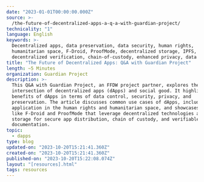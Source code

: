 ```yaml
---
date: "2023-01-01T00:00:00.000Z"
source: >-
  /the-future-of-decentralized-apps-a-q-a-with-guardian-project/
technicality: "1"
language: English
keywords: >-
  Decentralized apps, data preservation, data security, human rights,
  humanitarian space, F-Droid, ProofMode, decentralized storage, IPFS,
  decentralized verification, chain-of-custody, enhanced privacy, data control
title: "The Future of Decentralized Apps: Q&A with Guardian Project"
length: ~5 Minutes
organization: Guardian Project
description: >-
  This Q&A with Guardian Project, an FFDW project partner, explores the
  intersection of decentralized apps (dApps) and social good. It highlights the
  benefits of dApps in terms of data control, security, privacy, and
  preservation. The article discusses common use cases of dApps, including their
  application in the human rights and humanitarian space, and showcases projects
  like F-Droid and ProofMode that leverage decentralized technologies and
  storage for secure app distribution, chain of custody, and verifiable media
  documentation.
topic:
  - dapps
type: blog
updated-on: "2023-10-20T15:21:41.360Z"
created-on: "2023-10-20T15:21:41.360Z"
published-on: "2023-10-20T15:22:08.074Z"
layout: "[resources].html"
tags: resources
---
```

